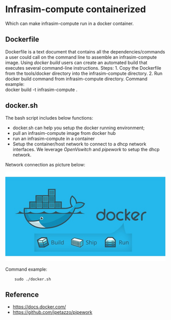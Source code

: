 # Infrasim-compute containerized
Which can make infrasim-compute run in a docker container.

## Dockerfile
Dockerfile is a text document that contains all the dependencies/commands a user
could call on the command line to assemble an infrasim-compute image. Using *docker build*
users can create an automated build that executes several command-line instructions.
Steps:
	1. Copy the Dockerfile from the tools/docker directory into the infrasim-compute directory.
	2. Run docker build command from infrasim-compute directory. 
	   Command example:  
		docker build -t infrasim-compute .
## docker.sh
The bash script includes below functions:
 * docker.sh can help you setup the docker running environment;
 * pull an infrasim-compute image from docker hub
 * run an infrasim-compute in a container
 * Setup the container/host network to connect to a dhcp network interfaces. We leverage
 *OpenVswitch* and *pipework* to setup the dhcp network.
 
Network connection as picture below:

![container_network](https://github.com/chenge3/pics_for_wiki/blob/master/Infrasim-compute_container_network.jpg)

Command example:

        sudo ./docker.sh


## Reference
 - https://docs.docker.com/
 - https://github.com/jpetazzo/pipework




